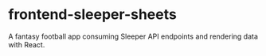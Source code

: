 # frontend-sleeper-sheets
A fantasy football app consuming Sleeper API endpoints and rendering data with React.
